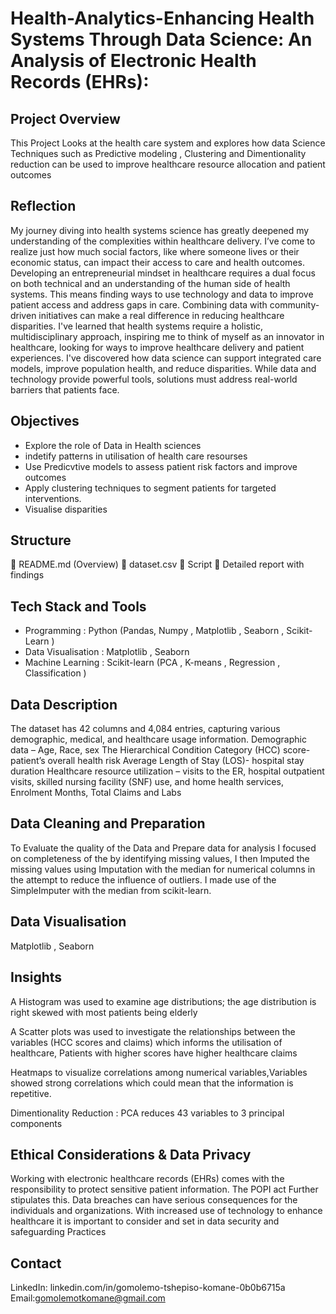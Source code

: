 # Health-Analytics-Enhancing Health Systems Through Data Science: An Analysis of Electronic Health Records (EHRs):
## Project Overview 
This Project Looks at the health care system and explores how data Science Techniques such as Predictive modeling , Clustering and Dimentionality reduction can be used to improve healthcare resource allocation and patient outcomes 
## Reflection 
My journey diving into health systems science has greatly deepened my understanding of the complexities within healthcare delivery. I’ve come to realize just how much social factors, like where someone lives or their economic status, can impact their access to care and health outcomes.
Developing an entrepreneurial mindset in healthcare requires a dual focus on both technical and an understanding of the human side of health systems. This means finding ways to use technology and data to improve patient access and address gaps in care.
Combining data with community-driven initiatives can make a real difference in reducing healthcare disparities. I've learned that health systems require a holistic, multidisciplinary approach, inspiring me to think of myself as an innovator in healthcare, looking for ways to improve healthcare delivery and patient experiences.
I've discovered how data science can support integrated care models, improve population health, and reduce disparities. While data and technology provide powerful tools, solutions must address real-world barriers that patients face.
## Objectives
 - Explore the role of Data in Health sciences
 - indetify patterns in utilisation of health care resourses 
 - Use Predicvtive models to assess patient risk factors and improve outcomes
 - Apply clustering techniques to segment patients for targeted interventions.
 - Visualise disparities 
## Structure 
📜 README.md (Overview)
📜 dataset.csv 
📜 Script
📜 Detailed report with findings
## Tech Stack and Tools 
- Programming : Python (Pandas, Numpy , Matplotlib , Seaborn , Scikit- Learn )
- Data Visualisation : Matplotlib , Seaborn
- Machine Learning : Scikit-learn (PCA , K-means , Regression , Classification )
## Data Description
The dataset has 42 columns and 4,084 entries, capturing various demographic, medical, and healthcare usage information.
Demographic data – Age, Race, sex The Hierarchical Condition Category (HCC) score- patient’s overall health risk Average Length of Stay (LOS)- hospital stay duration Healthcare resource utilization – visits to the ER, hospital outpatient visits, skilled nursing facility (SNF) use, and home health services, Enrolment Months, Total Claims and Labs
## Data Cleaning and Preparation 
To Evaluate the quality of the Data and Prepare data for analysis
I focused on completeness of the by identifying missing values, I then Imputed the missing values using Imputation with the median for numerical columns in the attempt to reduce the influence of outliers. I made use of the SimpleImputer with the median from scikit-learn.
## Data Visualisation 
Matplotlib , Seaborn
## Insights 
A Histogram was used to examine age distributions; the age distribution is right skewed with most patients being elderly

A Scatter plots was used to investigate the relationships between the variables (HCC scores and claims) which informs the utilisation of healthcare, Patients with higher scores have higher healthcare claims

Heatmaps to visualize correlations among numerical variables,Variables showed strong correlations which could mean that the information is repetitive.

Dimentionality Reduction : PCA reduces 43 variables to 3 principal components  
## Ethical Considerations & Data Privacy
Working with electronic healthcare records (EHRs) comes with the responsibility to protect sensitive patient information. The POPI act Further stipulates this.
Data breaches can have serious consequences for the individuals and organizations. With increased use of technology to enhance healthcare it is important to consider and set in data security and safeguarding Practices
## Contact
 LinkedIn: linkedin.com/in/gomolemo-tshepiso-komane-0b0b6715a 
 Email:gomolemotkomane@gmail.com 
